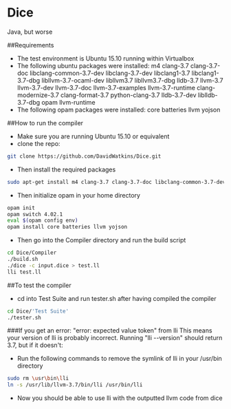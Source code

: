 # Dice
Java, but worse

##Requirements
- The test environment is Ubuntu 15.10 running within Virtualbox
- The following ubuntu packages were installed:
  m4 clang-3.7 clang-3.7-doc libclang-common-3.7-dev libclang-3.7-dev libclang1-3.7 libclang1-3.7-dbg libllvm-3.7-ocaml-dev libllvm3.7 libllvm3.7-dbg lldb-3.7 llvm-3.7 llvm-3.7-dev llvm-3.7-doc llvm-3.7-examples llvm-3.7-runtime clang-modernize-3.7 clang-format-3.7 python-clang-3.7 lldb-3.7-dev liblldb-3.7-dbg opam llvm-runtime
- The following opam packages were installed:
  core batteries llvm yojson


##How to run the compiler
- Make sure you are running Ubuntu 15.10 or equivalent
- clone the repo:
```bash
git clone https://github.com/DavidWatkins/Dice.git
```
- Then install the required packages
```bash
sudo apt-get install m4 clang-3.7 clang-3.7-doc libclang-common-3.7-dev libclang-3.7-dev libclang1-3.7 libclang1-3.7-dbg libllvm-3.7-ocaml-dev libllvm3.7 libllvm3.7-dbg lldb-3.7 llvm-3.7 llvm-3.7-dev llvm-3.7-doc llvm-3.7-examples llvm-3.7-runtime clang-modernize-3.7 clang-format-3.7 python-clang-3.7 lldb-3.7-dev liblldb-3.7-dbg opam llvm-runtime
```
- Then initialize opam in your home directory
```bash
opam init
opam switch 4.02.1
eval $(opam config env)
opam install core batteries llvm yojson
```
- Then go into the Compiler directory and run the build script
```bash
cd Dice/Compiler
./build.sh
./dice -c input.dice > test.ll
lli test.ll
```

##To test the compiler
- cd into Test Suite and run tester.sh after having compiled the compiler
```bash
cd Dice/'Test Suite'
./tester.sh
```

###If you get an error: "error: expected value token" from lli
This means your version of lli is probably incorrect. Running "lli --version" should return 3.7, but if it doesn't:
- Run the following commands to remove the symlink of lli in your /usr/bin directory
```bash
sudo rm \usr\bin\lli
ln -s /usr/lib/llvm-3.7/bin/lli /usr/bin/lli
```
- Now you should be able to use lli with the outputted llvm code from dice

